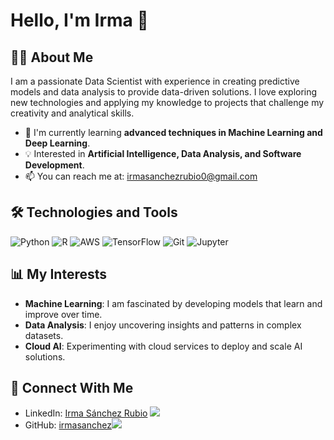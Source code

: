 # Hello, I'm Irma 👋

## 👩‍💻 About Me

I am a passionate Data Scientist with experience in creating predictive models and data analysis to provide data-driven solutions. I love exploring new technologies and applying my knowledge to projects that challenge my creativity and analytical skills.

- 🌱 I'm currently learning **advanced techniques in Machine Learning and Deep Learning**.
- 💡 Interested in **Artificial Intelligence, Data Analysis, and Software Development**.
- 📫 You can reach me at: irmasanchezrubio0@gmail.com

## 🛠 Technologies and Tools

![Python](https://img.shields.io/badge/-Python-3776AB?style=flat-square&logo=Python&logoColor=white)
![R](https://img.shields.io/badge/-R-276DC3?style=flat-square&logo=R&logoColor=white)
![AWS](https://img.shields.io/badge/-AWS-232F3E?style=flat-square&logo=amazon-aws&logoColor=white)
![TensorFlow](https://img.shields.io/badge/-TensorFlow-FF6F00?style=flat-square&logo=TensorFlow&logoColor=white)
![Git](https://img.shields.io/badge/-Git-F05032?style=flat-square&logo=git&logoColor=white)
![Jupyter](https://img.shields.io/badge/-Jupyter-F37626?style=flat-square&logo=Jupyter&logoColor=white)

## 📊 My Interests

- **Machine Learning**: I am fascinated by developing models that learn and improve over time.
- **Data Analysis**: I enjoy uncovering insights and patterns in complex datasets.
- **Cloud AI**: Experimenting with cloud services to deploy and scale AI solutions.

## 🤝 Connect With Me

- LinkedIn: [Irma Sánchez Rubio](https://www.linkedin.com/in/irma-s%C3%A1nchez-rubio/)
[![](https://img.shields.io/badge/LinkedIn-Follow%20me-blue?style=flat&logo=linkedin&link=https://linkedin.com/in/yourprofile)](https://www.linkedin.com/in/irma-s%C3%A1nchez-rubio/)
- GitHub: [irmasanchez](https://github.com/irmasanchez)[![](https://img.shields.io/github/followers/YourUsername?label=Follow&style=social)](https://github.com/irmasanchez)



<!--
**irmasanchez/irmasanchez** is a ✨ _special_ ✨ repository because its `README.md` (this file) appears on your GitHub profile.

Here are some ideas to get you started:

- 🔭 I’m currently working on ...
- 🌱 I’m currently learning ...
- 👯 I’m looking to collaborate on ...
- 🤔 I’m looking for help with ...
- 💬 Ask me about ...
- 📫 How to reach me: ...
- 😄 Pronouns: ...
- ⚡ Fun fact: ...
-->
